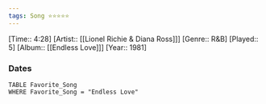 ```yaml
---
tags: Song ⭐⭐⭐⭐⭐ 
---
```

[Time:: 4:28]
[Artist:: [[Lionel Richie & Diana Ross]]]
[Genre:: R&B]
[Played:: 5]
[Album:: [[Endless Love]]]
[Year:: 1981]
### Dates
````dataview
TABLE Favorite_Song
WHERE Favorite_Song = "Endless Love"
````
